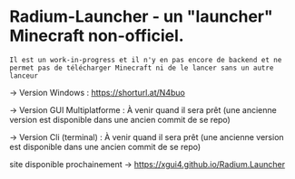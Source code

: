 # Radium-Launcher - un "launcher" Minecraft non-officiel.

````
Il est un work-in-progress et il n'y en pas encore de backend et ne permet pas de télécharger Minecraft ni de le lancer sans un autre lanceur
````

-> Version Windows : <https://shorturl.at/N4buo>

-> Version GUI Multiplatforme : À venir quand il sera prêt (une ancienne version est disponible dans une ancien commit de se repo)

-> Version Cli (terminal) :  À venir quand il sera prêt (une ancienne version est disponible dans une ancien commit de se repo)

site disponible prochainement -> <https://xgui4.github.io/Radium.Launcher>
